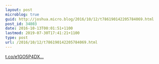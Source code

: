 ```yaml
---
layout: post
microblog: true
guid: http://joshua.micro.blog/2016/10/12/t786190142205784069.html
post_id: 34803
date: 2016-10-13T00:01:51+1100
lastmod: 2019-07-30T17:41:21+1100
type: post
url: /2016/10/12/t786190142205784069.html
---
```

[t.co/e1GO5P4DX...](https://t.co/e1GO5P4DXg)
